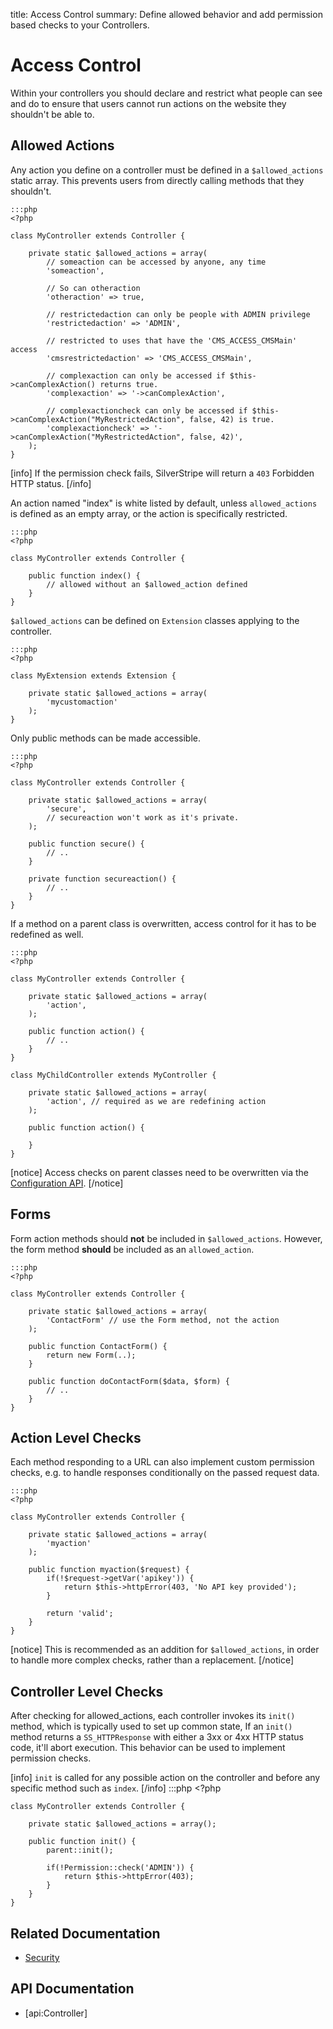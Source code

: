 title: Access Control
summary: Define allowed behavior and add permission based checks to your Controllers.

# Access Control

Within your controllers you should declare and restrict what people can see and do to ensure that users cannot run 
actions on the website they shouldn't be able to. 

## Allowed Actions

Any action you define on a controller must be defined in a `$allowed_actions` static array. This prevents users from
directly calling methods that they shouldn't.

	:::php
	<?php

	class MyController extends Controller {
		
		private static $allowed_actions = array(
			// someaction can be accessed by anyone, any time
			'someaction', 

			// So can otheraction
			'otheraction' => true, 
			
			// restrictedaction can only be people with ADMIN privilege
			'restrictedaction' => 'ADMIN', 

			// restricted to uses that have the 'CMS_ACCESS_CMSMain' access
			'cmsrestrictedaction' => 'CMS_ACCESS_CMSMain',
			
			// complexaction can only be accessed if $this->canComplexAction() returns true.
			'complexaction' => '->canComplexAction',

			// complexactioncheck can only be accessed if $this->canComplexAction("MyRestrictedAction", false, 42) is true.
			'complexactioncheck' => '->canComplexAction("MyRestrictedAction", false, 42)',
		);
	}

[info]
If the permission check fails, SilverStripe will return a `403` Forbidden HTTP status.
[/info]

An action named "index" is white listed by default, unless `allowed_actions` is defined as an empty array, or the action 
is specifically restricted.

	:::php
	<?php 

	class MyController extends Controller {

		public function index() {
			// allowed without an $allowed_action defined
		}
	}

`$allowed_actions` can be defined on `Extension` classes applying to the controller.

	:::php
	<?php

	class MyExtension extends Extension {

		private static $allowed_actions = array(
			'mycustomaction'
		);
	}

Only public methods can be made accessible.

	:::php
	<?php

	class MyController extends Controller {

		private static $allowed_actions = array(
			'secure',
			// secureaction won't work as it's private.
		);

		public function secure() {
			// ..
		}

		private function secureaction() {
			// ..
		}
	}

If a method on a parent class is overwritten, access control for it has to be redefined as well.
	
	:::php
	<?php

	class MyController extends Controller {

		private static $allowed_actions = array(
			'action',
		);

		public function action() {
			// ..
		}
	}

	class MyChildController extends MyController {

		private static $allowed_actions = array(
			'action', // required as we are redefining action
		);

		public function action() {

		}
	}

[notice]
Access checks on parent classes need to be overwritten via the [Configuration API](../configuration).
[/notice]

## Forms

Form action methods should **not** be included in `$allowed_actions`. However, the form method **should** be included 
as an `allowed_action`.
	
	:::php
	<?php

	class MyController extends Controller {

		private static $allowed_actions = array(
			'ContactForm' // use the Form method, not the action
		);

		public function ContactForm() {
			return new Form(..);
		}

		public function doContactForm($data, $form) {
			// ..
		}
	}

## Action Level Checks

Each method responding to a URL can also implement custom permission checks, e.g. to handle responses conditionally on 
the passed request data.

	:::php
	<?php

	class MyController extends Controller {
		
		private static $allowed_actions = array(
			'myaction'
		);
		
		public function myaction($request) {
			if(!$request->getVar('apikey')) {
				return $this->httpError(403, 'No API key provided');
			} 
				
			return 'valid';
		}
	}

[notice]
This is recommended as an addition for `$allowed_actions`, in order to handle more complex checks, rather than a 
replacement.
[/notice]

## Controller Level Checks

After checking for allowed_actions, each controller invokes its `init()` method, which is typically used to set up 
common state, If an `init()` method returns a `SS_HTTPResponse` with either a 3xx or 4xx HTTP status code, it'll abort 
execution. This behavior can be used to implement permission checks.

[info]
`init` is called for any possible action on the controller and before any specific method such as `index`.
[/info]
	:::php
	<?php

	class MyController extends Controller {
		
		private static $allowed_actions = array();
		
		public function init() {
			parent::init();

			if(!Permission::check('ADMIN')) {
				return $this->httpError(403);
			}
		}
	}

## Related Documentation

* [Security](../security)

## API Documentation

* [api:Controller]
